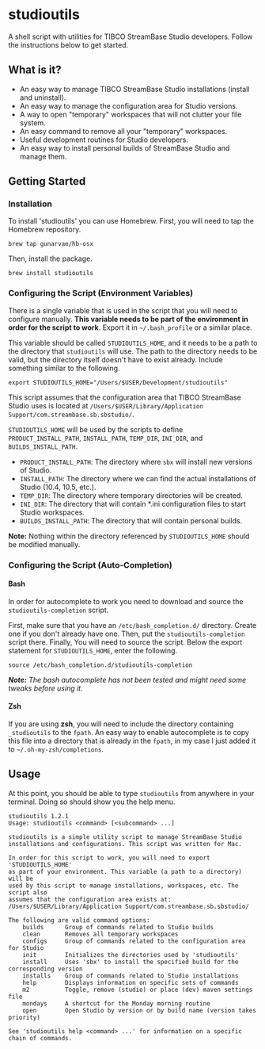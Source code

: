 # studioutils

A shell script with utilities for TIBCO StreamBase Studio developers. Follow the instructions below to get started.

## What is it?

* An easy way to manage TIBCO StreamBase Studio installations (install and uninstall).
* An easy way to manage the configuration area for Studio versions.
* A way to open "temporary" workspaces that will not clutter your file system.
* An easy command to remove all your "temporary" workspaces.
* Useful development routines for Studio developers.
* An easy way to install personal builds of StreamBase Studio and manage them.

## Getting Started

### Installation

To install 'studioutils' you can use Homebrew. First, you will need to tap the Homebrew repository.

```
brew tap gunarvae/hb-osx
```

Then, install the package.

```
brew install studioutils
```

### Configuring the Script (Environment Variables)

There is a single variable that is used in the script that you will need to configure manually. **This variable needs to be part of the environment in order for the script to work**. Export it in `~/.bash_profile` or a similar place.

This variable should be called `STUDIOUTILS_HOME`, and it needs to be a path to the directory that `studioutils` will use. The path to the directory needs to be valid, but the directory itself doesn't have to exist already. Include something similar to the following.

```
export STUDIOUTILS_HOME="/Users/$USER/Development/studioutils"
```

This script assumes that the configuration area that TIBCO StreamBase Studio uses is located at `/Users/$USER/Library/Application Support/com.streambase.sb.sbstudio/`.

`STUDIOUTILS_HOME` will be used by the scripts to define `PRODUCT_INSTALL_PATH`, `INSTALL_PATH`, `TEMP_DIR`, `INI_DIR`, and `BUILDS_INSTALL_PATH`.

* `PRODUCT_INSTALL_PATH`: The directory where `sbx` will install new versions of Studio.
* `INSTALL_PATH`: The directory where we can find the actual installations of Studio (10.4, 10.5, etc.).
* `TEMP_DIR`: The directory where temporary directories will be created.
* `INI_DIR`: The directory that will contain *.ini configuration files to start Studio workspaces.
* `BUILDS_INSTALL_PATH`: The directory that will contain personal builds.

**Note:** Nothing within the directory referenced by `STUDIOUTILS_HOME` should be modified manually.

### Configuring the Script (Auto-Completion)

#### Bash

In order for autocomplete to work you need to download and source the `studioutils-completion` script.

First, make sure that you have an `/etc/bash_completion.d/` directory. Create one if you don't already have one. Then, put the `studioutils-completion` script there. Finally, You will need to source the script. Below the export statement for `STUDIOUTILS_HOME`, enter the following.

```
source /etc/bash_completion.d/studioutils-completion
```

***Note:** The bash autocomplete has not been tested and might need some tweaks before using it.*

#### Zsh

If you are using **zsh**, you will need to include the directory containing `_studioutils` to the `fpath`. An easy way to enable autocomplete is to copy this file into a directory that is already in the `fpath`, in my case I just added it to `~/.oh-my-zsh/completions`.

## Usage

At this point, you should be able to type `studioutils` from anywhere in your terminal. Doing so should show you the help menu.

``` 
studioutils 1.2.1
Usage: studioutils <command> [<subcommand> ...]

studioutils is a simple utility script to manage StreamBase Studio 
installations and configurations. This script was written for Mac.

In order for this script to work, you will need to export 'STUDIOUTILS_HOME'
as part of your environment. This variable (a path to a directory) will be 
used by this script to manage installations, workspaces, etc. The script also 
assumes that the configuration area exists at:
/Users/$USER/Library/Application Support/com.streambase.sb.sbstudio/

The following are valid command options:
    builds      Group of commands related to Studio builds
    clean       Removes all temporary workspaces
    configs     Group of commands related to the configuration area for Studio
    init        Initializes the directories used by 'studioutils'
    install     Uses 'sbx' to install the specified build for the corresponding version
    installs    Group of commands related to Studio installations
    help        Displays information on specific sets of commands
    m2          Toggle, remove (studio) or place (dev) maven settings file
    mondays     A shortcut for the Monday morning routine
    open        Open Studio by version or by build name (version takes priority)

See 'studioutils help <command> ...' for information on a specific chain of commands.
```

